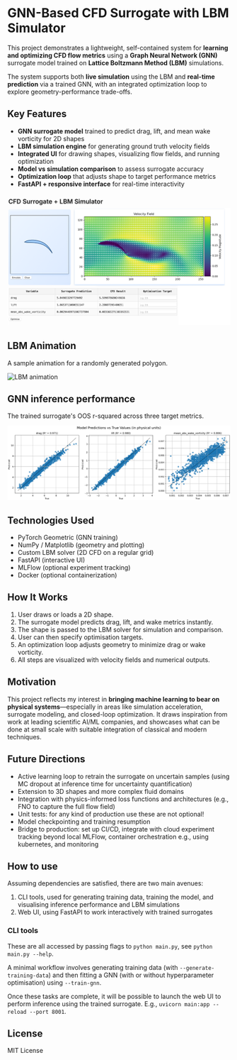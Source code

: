 # GNN-Based CFD Surrogate with LBM Simulator

This project demonstrates a lightweight, self-contained system for **learning and optimizing CFD flow metrics** using a **Graph Neural Network (GNN)** surrogate model trained on **Lattice Boltzmann Method (LBM)** simulations.

The system supports both **live simulation** using the LBM and **real-time prediction** via a trained GNN, with an integrated optimization loop to explore geometry-performance trade-offs.

## Key Features

- **GNN surrogate model** trained to predict drag, lift, and mean wake vorticity for 2D shapes
- **LBM simulation engine** for generating ground truth velocity fields
- **Integrated UI** for drawing shapes, visualizing flow fields, and running optimization
- **Model vs simulation comparison** to assess surrogate accuracy
- **Optimization loop** that adjusts shape to target performance metrics
- **FastAPI + responsive interface** for real-time interactivity

![Surrogate vs LBM Screenshot](doc/screenshot.png)

## LBM Animation

A sample animation for a randomly generated polygon.

![LBM animation](doc/velocity.gif)

## GNN inference performance

The trained surrogate's OOS r-squared across three target metrics.

![Training performance](doc/r2_wings.png)

## Technologies Used

- PyTorch Geometric (GNN training)
- NumPy / Matplotlib (geometry and plotting)
- Custom LBM solver (2D CFD on a regular grid)
- FastAPI (interactive UI)
- MLFlow (optional experiment tracking)
- Docker (optional containerization)

## How It Works

1. User draws or loads a 2D shape.
2. The surrogate model predicts drag, lift, and wake metrics instantly.
3. The shape is passed to the LBM solver for simulation and comparison.
4. User can then specify optimisation targets.
5. An optimization loop adjusts geometry to minimize drag or wake vorticity.
6. All steps are visualized with velocity fields and numerical outputs.

## Motivation

This project reflects my interest in **bringing machine learning to bear on physical systems**—especially in areas like simulation acceleration, surrogate modeling, and closed-loop optimization. It draws inspiration from work at leading scientific AI/ML companies, and showcases what can be done at small scale with suitable integration of classical and modern techniques.

## Future Directions

- Active learning loop to retrain the surrogate on uncertain samples (using MC dropout at inference time for uncertainty quantification)
- Extension to 3D shapes and more complex fluid domains
- Integration with physics-informed loss functions and architectures (e.g., FNO to capture the full flow field)
- Unit tests: for any kind of production use these are not optional!
- Model checkpointing and training resumption
- Bridge to production: set up CI/CD, integrate with cloud experiment tracking beyond local MLFlow, container orchestration e.g., using kubernetes, and monitoring

## How to use

Assuming dependencies are satisfied, there are two main avenues:

1. CLI tools, used for generating training data, training the model, and visualising inference performance and LBM simulations
2. Web UI, using FastAPI to work interactively with trained surrogates

### CLI tools

These are all accessed by passing flags to ```python main.py```, see ```python main.py --help```.

A minimal workflow involves generating training data (with ```--generate-training-data```) and then fitting a GNN (with or without hyperparameter optimisation) using ```--train-gnn```.

Once these tasks are complete, it will be possible to launch the web UI to perform inference using the trained surrogate. E.g., ```uvicorn main:app --reload --port 8001```.



## License

MIT License
